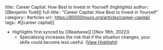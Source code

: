 title:: Career Capital: How Best to Invest in Yourself (highlights)
author:: [[Benjamin Todd]]
full-title:: "Career Capital: How Best to Invest in Yourself"
category:: #articles
url:: https://80000hours.org/articles/career-capital/
tags:: #[[career capital]]

- Highlights first synced by [[Readwise]] [[Nov 19th, 2022]]
	- Specialising increases the risk that if the situation changes, your skills could become less useful. ([View Highlight](https://read.readwise.io/read/01ghq9y0cddyhezysyxn9479ev))